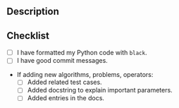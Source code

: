 ## Description
<!--
Please describe your pull request here
-->

## Checklist
<!--
A quick checklist, please check what applies to your pull request (put "x" in the brackets)
-->

- [ ] I have formatted my Python code with `black`.
- [ ] I have good commit messages.
- If adding new algorithms, problems, operators:
  - [ ] Added related test cases.
  - [ ] Added docstring to explain important parameters.
  - [ ] Added entries in the docs.
